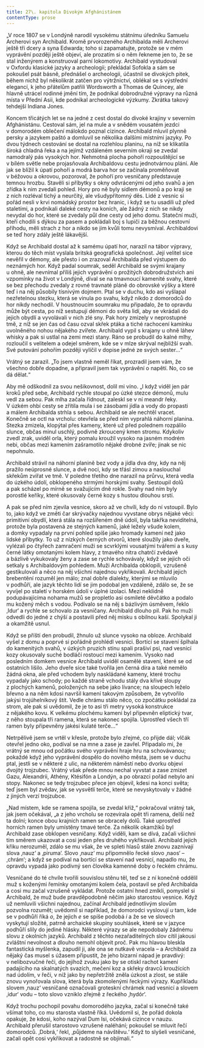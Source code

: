 ```yaml
---
title: 27\. kapitola Divokým Afghánistánem
contentType: prose
---
```


„V roce 1807 se v Londýně narodil vysokému státnímu úředníku Samuelu Archerovi syn Archibald. Kromě prvorozeného Archibalda měli Archerovi ještě tři dcery a syna Edwarda; toho si zapamatujte, protože se v mém vyprávění později ještě objeví, ale prozatím si o něm řekneme jen to, že se stal inženýrem a konstruoval parní lokomotivy. Archibald vystudoval v Oxfordu klasické jazyky a archeologii; překládal Sofokla a sám se pokoušel psát básně, přednášel o archeologii, účastnil se divokých pitek, během nichž byl několikrát zatčen pro výtržnictví, oblékal se s výstřední elegancí, k jeho přátelům patřili Wordsworth a Thomas de Quincey, ale hlavně utrácel rodinné jmění tím, že podnikal dobrodružné výpravy na různá místa v Přední Asii, kde podnikal archeologické výzkumy. Zkrátka takový tehdejší Indiana Jones.

Koncem třicátých let se na jedné z cest dostal do divoké krajiny v severním Afghánistánu. Cestoval sám, jel na mule a v snědém vousatém jezdci v domorodém oblečení málokdo poznal cizince. Archibald mluvil plynně persky a jazykem paštó a domluvil se ně­kolika dalšími místními jazyky. Po dvou týdnech cestování se dostal na rozlehlou planinu, na níž se klikatila široká chladná řeka a na jejímž vzdáleném severním okraji se zvedal namodralý pás vysokých hor. Nehmotná plocha pohoří rozpouštějící se v bílém světle nebe projasňovala Archibaldovu cestu jednotvárnou plání. Ale jak se blížil k úpatí pohoří a modrá barva hor se začínala proměňovat v béžovou a okrovou, pozoroval, že pohoří pro vesničany představuje temnou hrozbu. Stavěli si příbytky s okny odvrácenými od jeho svahů a jen zřídka k nim zvedali pohled. Hory pro ně byly sídlem démonů a po kraji se z nich rozléval tichý a neurčitý, ale všudypřítomný děs. Lidé z vesnic si pořád nesli v krvi nomádský prostor bez hranic, i když se tu usadili už před staletími, a podnikali daleké cesty na koních, ale žádný z nich se nikdy nevydal do hor, které se zvedaly půl dne cesty od jeho domu. Stateční muži, kteří chodili s dýkou za pasem a pokládali boj s lupiči za běžnou cestovní příhodu, měli strach z hor a nikdo se jim kvůli tomu nevysmíval. Archibaldovi se teď hory zdály ještě lákavější.

Když se Archibald dostal až k samému úpatí hor, narazil na tábor výpravy, kterou do těch míst vyslala britská geografická společnost. Její velitel sice nevěřil v démony, ale přesto i on zrazoval Archibalda před výstupem do neznámých hor. Když padal soumrak, seděl Archibald se svými krajany u ohně, ale nevnímal příliš jejich vyprávění o prožitých dobrodružstvích ani vzpomínky na život v Londýně, díval se na tmavnoucí kamenité svahy, které se bez přechodu zvedaly z rovné travnaté pláně do obrovské výšky a které teď i na něj působily tísnivým dojmem. Ptal se v duchu, kdo asi vyšlapal nezřetelnou stezku, která se vinula po svahu, když nikdo z domorodců do hor nikdy nechodil. V houstnoucím soumraku mu připadalo, že to opravdu může být cesta, po níž sestupují démoni do světa lidí, aby se vkrádali do jejich obydlí a vyvolávali v nich zlé sny. Pak hory zmizely v neprostupné tmě, z níž se jen čas od času ozval skřek ptáka a tiché rachocení kamínku uvolněného nohou nějakého zvířete. Archibald vypil s krajany u ohně láhev whisky a pak si ustlal na zemi mezi stany. Ráno se probudil do kalné mlhy, rozloučil s velitelem a odejel směrem, kde se v mlze skrýval nejbližší svah. Své putování pohořím později vylíčil v dopise jedné ze svých sester…“

Vrátný se zarazil. „To jsem vlastně neměl říkat, prozradil jsem vám, že všechno dobře dopadne, a připravil jsem tak vyprávění o napětí. No, co se dá dělat.“

Aby mě odškodnil za svou nešikovnost, dolil mi víno. „I když viděl jen pár kroků před sebe, Archibald rychle stoupal po úzké stezce démonů, mulu vedl za sebou. Pak mlha začala řídnout, zaleskl se v ní meandr řeky. V úzkém ohbí cesty se zřítila mula i se zásobami jídla a vody do propasti a málem Archibalda strhla s sebou. Archibald se ale nechtěl vracet. Konečně se octl na vrcholu: otevřela se před ním vyprahlá náhorní planina. Stezka zmizela, klopýtal přes kameny, které už před polednem rozpálilo slunce, občas minul uschlý, podivně zkroucený kmen stromu. Kdykoliv zvedl zrak, uviděl orla, který pomalu kroužil vysoko na jasném modrém nebi, občas mezi kamením zašramotilo nějaké drobné zvíře; jinak se nic nepohnulo.

Archibald strávil na náhorní planině bez vody a jídla dva dny, kdy na něj pražilo neúprosné slunce, a dvě noci, kdy se třásl zimou a naslouchal skřekům zvířat ve tmě. V poledne třetího dne narazil na průrvu, která vedla do úzkého údolí, obklopeného strmými horskými svahy. Sestoupil dolů a pak scházel po mírně se svažujícím dně rokle. Svahy nad ním byly porostlé keříky, které okusovaly černé kozy s hustou dlouhou srstí.

A pak se před ním zjevila vesnice, skoro až ve chvíli, kdy do ní vstoupil. Bylo to, jako když ve změti čar skrývačky najednou vyvstane obrys nějaké věci: primitivní obydlí, která stála na rozšířeném dně údolí, byla takřka neviditelná, protože byla postavená ze stejných kamenů, jaké ležely všude kolem, a domky vypadaly na první pohled spíše jako hromady kamení než jako lidské příbytky. To už z nízkých černých otvorů, které sloužily jako dveře, vylézali po čtyřech zamračení muži se scvrklými vousatými tvářemi a s kusy černé látky omotanými kolem hlavy, z tmavého nitra chatrčí zvědavě a bázlivě vykukovaly ženy a zase se rychle schovávaly, když se jejich oči setkaly s Archibaldovým pohledem. Muži Archibalda obklopili, vzrušeně gestikulovali a něco na něj všichni najednou vykřikovali. Archibald jejich brebentění rozuměl jen málo; znal dobře dialekty, kterými se mluvilo v podhůří, ale jazyk těchto lidí se jim podobal jen vzdáleně, zdálo se, že se vyvíjel po staletí v horském údolí v úplné izolaci. Mezi neklidně podupávajícíma nohama mužů se propletlo asi osmileté děvčátko a podalo mu kožený měch s vodou. Podívalo se na něj s bázlivým úsměvem, řeklo ‚Idur‘ a rychle se schovalo za vesničany. Archibald dlouho pil. Pak ho muži odvedli do jedné z chýší a postavili před něj misku s obilnou kaší. Spolykal ji a okamžitě usnul.

Když se příští den probudil, žhnulo už slunce vysoko na obloze. Archibald vyšel z domu a poprvé si pořádně prohlédl vesnici. Bortící se stavení šplhala do kamenitých svahů, v úzkých pruzích stínu spali prašiví psi, nad vesnicí kozy okusovaly suché bodláčí rostoucí mezi kamením. Vysoko nad posledním domkem vesnice Archibald uviděl osamělé stavení, které se od ostatních lišilo. Jeho dveře sice také tvořila jen černá díra a také nemělo žádná okna, ale před vchodem byly naskládané kameny, které trochu vypadaly jako schody; po každé straně vchodu stály dva křivé sloupy z plochých kamenů, položených na sebe jako lívance; na sloupech leželo břevno a na něm kdosi navršil kamení takovým způsobem, že vytvořilo jakýsi trojúhelníkový štít. Vedle chrámu stálo něco, co zpočátku pokládal za strom, ale pak si uvědomil, že je to asi tři metry vysoká konstrukce z nějakého kovu. K velkému plochému kameni byl připevněn eliptický tvar, z něho stoupala tři ramena, která se nakonec spojila. Uprostřed všech tří ramen byly připevněny jakési kulaté terče…“

Netrpělivě jsem se vrtěl v křesle, protože bylo zřejmé, co přijde dál; vlčák otevřel jedno oko, podíval se na mne a zase je zavřel. Připadalo mi, že vrátný se mnou od počátku svého vyprávění hraje hru na schovávanou; pokaždé když jeho vyprávění dospělo do nového města, jsem se v duchu ptal, jestli se v některé z ulic, na některém náměstí nebo dvorku objeví dvojitý trojzubec. Vrátný však přede mnou nechal vyvstat a zase zmizet Gazu, Alexandrii, Athény, Ktésifón a Londýn, a po obrazci pořád nebylo ani stopy. Nakonec se tedy trojzubec přece jen objevil, kdesi na konci světa; teď jsem byl zvědav, jak se vysvětlí terče, které se nevyskytovaly v žádné z jiných verzí trojzubce.

„Nad místem, kde se ramena spojila, se zvedal kříž,“ pokračoval vrátný tak, jak jsem očekával, „a z jeho vrcholu se rozevírala opět tři ramena, delší než ta dolní; konce obou krajních ramen se obracely dolů. Také uprostřed horních ramen byly umístěny tmavé terče. Za několik okamžiků byl Archibald zase obklopen vesničany. Když viděli, kam se dívá, začali všichni tím směrem ukazovat a cosi jeden přes druhého vykřikovali. Archibald jejich křiku nerozuměl, zdálo se mu však, že ve spleti hlasů stále znovu zaznívají slova ‚nauz‘ a ‚piruma‘. Slovo ‚nauz‘ mu připomnělo řecké slovo ‚naos‘ – ‚chrám‘; a když se podíval na bortící se stavení nad vesnicí, napadlo mu, že opravdu vypadá jako podivný sen člověka kamenné doby o řeckém chrámu.

Vesničané do té chvíle tvořili souvislou stěnu těl, teď se z ní konečně oddělil muž s koženými řemínky omotanými kolem čela, postavil se před Archibalda a cosi mu začal vzrušeně vykládat. Protože ostatní hned zmlkli, pomyslel si Archibald, že muž bude pravděpodobně něčím jako starostou vesnice. Když už nemluvili všichni najednou, začínal Archibald jednotlivým slovům pozvolna rozumět; uvědomil si například, že domorodci vyslovují _u_ tam, kde se v podhůří říká _o_, že jejich _e_ se spíše podobá _i_ a že se ve slovech vyskytují složité, patrně archaické skupiny souhlásek, které se v jazyce podhůří slily do jediné hlásky. Některé výrazy se ale nepo­dobaly žádnému slovu z okolních jazyků. Archibald z těchto nezařaditelných slov cítil jakousi zvláštní nevolnost a dlouho nemohl objevit proč. Pak mu hlavou bleskla fantastická myšlenka, zapudil ji, ale ona se nutkavě vracela – a Archibald za nějaký čas musel s úžasem připustit, že jeho bizarní nápad je pravdivý: v nelibozvučné řeči, do jejíhož zvuku jako by se otiskl rachot kamení padajícího na skalnatých svazích, mečení koz a skřeky dravců kroužících nad údolím, v řeči, v níž jako by nepřetržitě zněla úzkost a zlost, se stále znovu vynořovala slova, která byla zkomolenými řeckými výrazy. Kupříkladu slovem ‚nauz‘ vesničané označovali groteskní chrámek nad vesnicí a slovem ‚idur‘ vodu – toto slovo vzniklo zřejmě z řeckého ‚hydór‘.

Když trochu pochopil povahu domorodého jazyka, začal si konečně také všímat toho, co mu starosta vlastně říká. Uvědomil si, že pořád dokola opakuje, že kdosi, koho nazýval Dum Isi, očekává cizince v nauzu. Archibald přerušil starostovo vzrušené naléhání; pokoušel se mluvit řečí domorodců. ‚Dobrá,‘ řekl, ‚půjdeme na návštěvu.‘ Když to slyšeli vesničané, začali opět cosi vykřikovat a radostně se objímali.“
